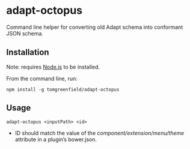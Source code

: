 # adapt-octopus

Command line helper for converting old Adapt schema into conformant JSON schema.

## Installation

Note: requires [Node.js](http://nodejs.org) to be installed.

From the command line, run:

```console
npm install -g tomgreenfield/adapt-octopus
```

## Usage

```console
adapt-octopus <inputPath> <id>
```

* ID should match the value of the _component/extension/menu/theme_ attribute in a plugin’s bower.json.
